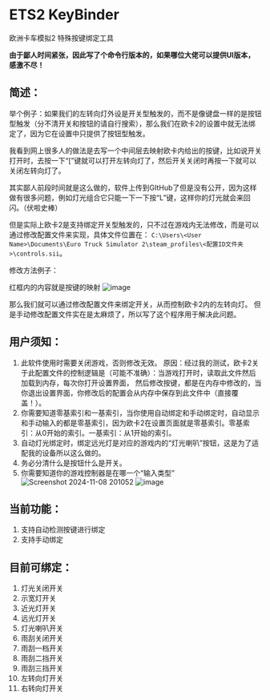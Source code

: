 # ETS2 KeyBinder
欧洲卡车模拟2 特殊按键绑定工具

**由于鄙人时间紧张，因此写了个命令行版本的，如果哪位大佬可以提供UI版本，感激不尽！**

## 简述：

举个例子：如果我们的左转向灯外设是开关型触发的，而不是像键盘一样的是按钮型触发（分不清开关和按钮的请自行搜索），那么我们在欧卡2的设置中就无法绑定了，因为它在设置中只提供了按钮型触发。

我看到网上很多人的做法是去写一个中间层去映射欧卡内给出的按键，比如说开关打开时，去按一下“[”键就可以打开左转向灯了，然后开关关闭时再按一下就可以关闭左转向灯了。

其实鄙人前段时间就是这么做的，软件上传到GItHub了但是没有公开，因为这样做有很多问题，例如灯光组合它只能一下一下按“L”键，这样你的灯光就会来回闪。（伏啦史棒）

但是实际上欧卡2是支持绑定开关型触发的，只不过在游戏内无法修改，而是可以通过修改配置文件来实现，具体文件位置在：
`C:\Users\<User Name>\Documents\Euro Truck Simulator 2\steam_profiles\<配置ID文件夹>\controls.sii`。

修改方法例子：

红框内的内容就是按键的映射
![image](https://github.com/user-attachments/assets/ced9f5cb-b629-4aa2-aaa1-6d4b18561b69)



那么我们就可以通过修改配置文件来绑定开关，从而控制欧卡2内的左转向灯。
但是手动修改配置文件实在是太麻烦了，所以写了这个程序用于解决此问题。

## 用户须知：

1. 此软件使用时需要关闭游戏，否则修改无效。
原因：经过我的测试，欧卡2关于此配置文件的控制逻辑是（可能不准确）：当游戏打开时，读取此文件然后加载到内存，每次你打开设置界面，
然后修改按键，都是在内存中修改的，当你退出设置界面，你修改后的配置会从内存中保存到此文件中（直接覆盖！）。
1. 你需要知道零基索引和一基索引，当你使用自动绑定和手动绑定时，自动显示和手动输入的都是零基索引，因为欧卡2在设置页面就是零基索引。零基索引：从0开始的索引。一基索引：从1开始的索引。
1. 自动灯光绑定时，绑定远光灯是对应的游戏内的“灯光喇叭”按钮，这是为了适配我的设备所以这么做的。
1. 务必分清什么是按钮什么是开关。
1. 你需要知道你的游戏控制器是在哪一个“输入类型”
![Screenshot 2024-11-08 201052](https://github.com/user-attachments/assets/a3525e51-a98f-4415-aed9-53c3a86d3119)
![image](https://github.com/user-attachments/assets/48abe1d6-30a5-4661-b8f8-701a048a2f7f)


## 当前功能：

1. 支持自动检测按键进行绑定
1. 支持手动绑定

## 目前可绑定：
1. 灯光关闭开关
1. 示宽灯开关
1. 近光灯开关
1. 远光灯开关
1. 灯光喇叭开关
1. 雨刮关闭开关
1. 雨刮一档开关
1. 雨刮二挡开关
1. 雨刮三挡开关
1. 左转向灯开关
1. 右转向灯开关
